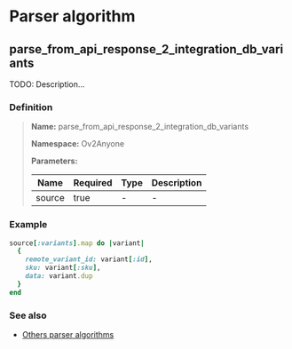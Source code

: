 # Parser algorithm
 
## parse_from_api_response_2_integration_db_variants

TODO: Description...
    
### Definition

> **Name:** parse_from_api_response_2_integration_db_variants
> 
> **Namespace:** Ov2Anyone
>
> **Parameters:**
> 
> | Name | Required | Type | Description |
> | ---- | -------- | ---- | ----------- |
> | source | true | - | - |

### Example
```ruby
source[:variants].map do |variant|
  {
    remote_variant_id: variant[:id],
    sku: variant[:sku],
    data: variant.dup
  }
end
```

### See also
* [Others parser algorithms](overview?id=parse_from_api_response_2_integration_db_variants)